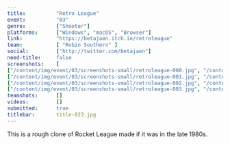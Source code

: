 ```yaml
---
title:          "Retro League"
event:          "03"
genre:          ["Shooter"]
platforms:      ["Windows", "macOS", "Browser"]
link:           "https://betajaen.itch.io/retroleague"
team:           [ "Robin Southern" ]
social:         ["http://twitter.com/betajaen"]
need-title:     false
screenshots:    [ 
["/content/img/event/03/screenshots-small/retroleague-000.jpg", "/content/img/event/03/screenshots/retroleague-000.jpg"],
["/content/img/event/03/screenshots-small/retroleague-001.jpg", "/content/img/event/03/screenshots/retroleague-001.jpg"],
["/content/img/event/03/screenshots-small/retroleague-002.jpg", "/content/img/event/03/screenshots/retroleague-002.jpg"],
["/content/img/event/03/screenshots-small/retroleague-003.jpg", "/content/img/event/03/screenshots/retroleague-003.jpg"] ]
teamshots:      []
videos:         []
submitted:      true
titlebar:       title-023.jpg
---
```

This is a rough clone of Rocket League made if it was in the late 1980s.